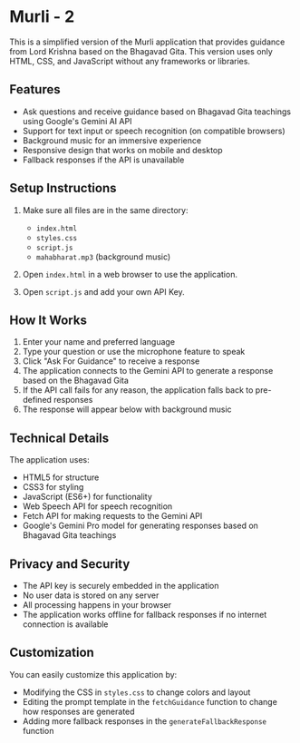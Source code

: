 # Murli - 2

This is a simplified version of the Murli application that provides guidance from Lord Krishna based on the Bhagavad Gita. This version uses only HTML, CSS, and JavaScript without any frameworks or libraries.

## Features

- Ask questions and receive guidance based on Bhagavad Gita teachings using Google's Gemini AI API
- Support for text input or speech recognition (on compatible browsers)
- Background music for an immersive experience
- Responsive design that works on mobile and desktop
- Fallback responses if the API is unavailable

## Setup Instructions

1. Make sure all files are in the same directory:
   - `index.html`
   - `styles.css`
   - `script.js`
   - `mahabharat.mp3` (background music)

2. Open `index.html` in a web browser to use the application.
3. Open `script.js` and add your own API Key.

## How It Works

1. Enter your name and preferred language
2. Type your question or use the microphone feature to speak
3. Click "Ask For Guidance" to receive a response
4. The application connects to the Gemini API to generate a response based on the Bhagavad Gita
5. If the API call fails for any reason, the application falls back to pre-defined responses
6. The response will appear below with background music

## Technical Details

The application uses:
- HTML5 for structure
- CSS3 for styling
- JavaScript (ES6+) for functionality
- Web Speech API for speech recognition
- Fetch API for making requests to the Gemini API
- Google's Gemini Pro model for generating responses based on Bhagavad Gita teachings

## Privacy and Security

- The API key is securely embedded in the application
- No user data is stored on any server
- All processing happens in your browser
- The application works offline for fallback responses if no internet connection is available

## Customization

You can easily customize this application by:
- Modifying the CSS in `styles.css` to change colors and layout
- Editing the prompt template in the `fetchGuidance` function to change how responses are generated
- Adding more fallback responses in the `generateFallbackResponse` function
